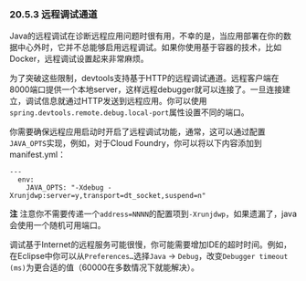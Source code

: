 ### 20.5.3 远程调试通道
Java的远程调试在诊断远程应用问题时很有用，不幸的是，当应用部署在你的数据中心外时，它并不总能够启用远程调试。如果你使用基于容器的技术，比如Docker，远程调试设置起来非常麻烦。

为了突破这些限制，devtools支持基于HTTP的远程调试通道。远程客户端在8000端口提供一个本地server，这样远程debugger就可以连接了。一旦连接建立，调试信息就通过HTTP发送到远程应用。你可以使用`spring.devtools.remote.debug.local-port`属性设置不同的端口。

你需要确保远程应用启动时开启了远程调试功能，通常，这可以通过配置`JAVA_OPTS`实现，例如，对于Cloud Foundry，你可以将以下内容添加到manifest.yml：
```properties
---
  env:
    JAVA_OPTS: "-Xdebug -Xrunjdwp:server=y,transport=dt_socket,suspend=n"
```
**注** 注意你不需要传递一个`address=NNNN`的配置项到`-Xrunjdwp`，如果遗漏了，java会使用一个随机可用端口。

调试基于Internet的远程服务可能很慢，你可能需要增加IDE的超时时间。例如，在Eclipse中你可以从`Preferences…`选择`Java` -> `Debug`，改变`Debugger timeout (ms)`为更合适的值（60000在多数情况下就能解决）。
